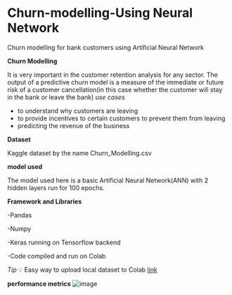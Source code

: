 # Churn-modelling-Using Neural Network
Churn modelling for bank customers using Artificial Neural Network

**Churn Modelling** 

It is very important in the customer retention analysis for any sector.
The output of a predictive churn model is a measure of the immediate or future risk of a customer cancellation(in this case whether the customer will stay in the bank or leave the bank)
*use cases*
- to understand why customers are leaving 
- to provide incentives to certain customers to prevent them from leaving
- predicting the revenue of the business

**Dataset** 

Kaggle dataset by the name Churn_Modelling.csv

**model used**

The model used here is a basic Artificial Neural Network(ANN) with 2 hidden layers run for 100 epochs.

**Framework and Libraries** 

-Pandas

-Numpy

-Keras running on Tensorflow backend

-Code compiled and run on Colab
 
*Tip* :bulb:
Easy way to upload local dataset to Colab [link](https://colab.research.google.com/notebooks/io.ipynb)

**performance metrics**
![image](https://user-images.githubusercontent.com/41579863/43388641-50c56874-9407-11e8-9d86-75289e3759a1.png)
                         
